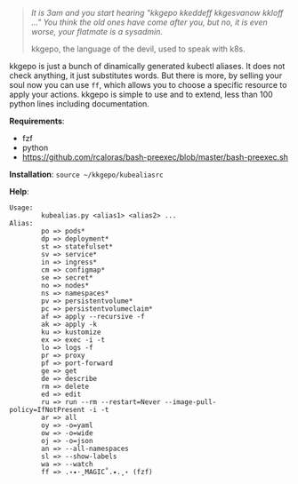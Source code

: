 > *It is 3am and you start hearing "kkgepo kkeddeff kkgesvanow kkloff ..." You think the old ones have come after you, but no, it is even worse, your flatmate is a sysadmin.*
> 
> kkgepo, the language of the devil, used to speak with k8s.

kkgepo is just a bunch of dinamically generated kubectl aliases. It does not check anything, it just substitutes words. But there is more, by selling your soul now you can use `ff`, which allows you to choose a specific resource to apply your actions. 
kkgepo is simple to use and to extend, less than 100 python lines including documentation. 

**Requirements**:
- fzf
- python
- https://github.com/rcaloras/bash-preexec/blob/master/bash-preexec.sh

**Installation**: `source ~/kkgepo/kubealiasrc`

**Help**:
```
Usage:
        kubealias.py <alias1> <alias2> ... 
Alias:
        po => pods*
        dp => deployment*
        st => statefulset*
        sv => service*
        in => ingress*
        cm => configmap*
        se => secret*
        no => nodes*
        ns => namespaces*
        pv => persistentvolume*
        pc => persistentvolumeclaim*
        af => apply --recursive -f
        ak => apply -k
        ku => kustomize
        ex => exec -i -t
        lo => logs -f
        pr => proxy
        pf => port-forward
        ge => get
        de => describe
        rm => delete
        ed => edit
        ru => run --rm --restart=Never --image-pull-policy=IfNotPresent -i -t
        ar => all
        oy => -o=yaml
        ow => -o=wide
        oj => -o=json
        an => --all-namespaces
        sl => --show-labels
        wa => --watch
        ff => .˖✦·˳MAGIC˚.✦.˳˖ (fzf)
```
